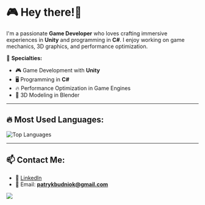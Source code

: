 # 🎮 Hey there!👋

I'm a passionate **Game Developer** who loves crafting immersive experiences in **Unity** and programming in **C#**. I enjoy working on game mechanics, 3D graphics, and performance optimization.

🚀 **Specialties:**
- 🎮 Game Development with **Unity**
- 🖥️ Programming in **C#**
- 🔥 Performance Optimization in Game Engines
- 🎨 3D Modeling in Blender

---

## 🔥 Most Used Languages:
![Top Languages](https://github-readme-stats.vercel.app/api/top-langs/?username=PatrickMonsterr&layout=compact&theme=dark)

---

## 📫 Contact Me:
- 💼 [LinkedIn](https://www.linkedin.com/in/patryk-budniok-b02292331/)
- 📧 Email: **patrykbudniok@gmail.com**

![](https://komarev.com/ghpvc/?username=PatrickMonsterr&color=blue)
